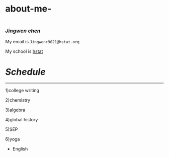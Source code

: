 # about-me-

### <br> **_Jingwen chen_** <br>

My email is ```Jingwenc9021@hstat.org```

My school is  [hstat](https://www.hstat.org/)

# _Schedule_ 
  ---
1)college writing

2)chemistry

3)algebra

4)global history

5)SEP

6)yoga

 * English
